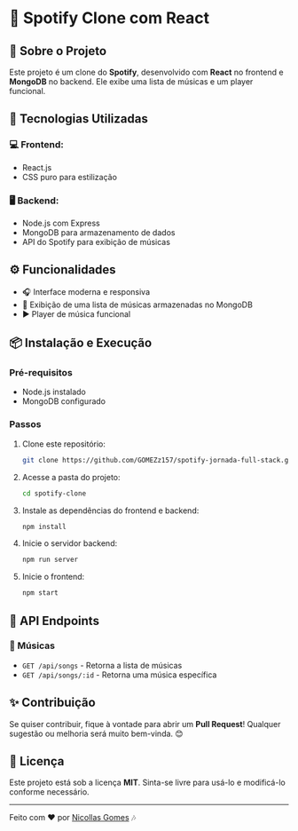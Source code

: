# 🎵 Spotify Clone com React

## 📌 Sobre o Projeto
Este projeto é um clone do **Spotify**, desenvolvido com **React** no frontend e **MongoDB** no backend. Ele exibe uma lista de músicas e um player funcional.

## 🚀 Tecnologias Utilizadas

### 💻 Frontend:
- React.js
- CSS puro para estilização

### 🖥️ Backend:
- Node.js com Express
- MongoDB para armazenamento de dados
- API do Spotify para exibição de músicas

## ⚙️ Funcionalidades
- 🎧 Interface moderna e responsiva
- 📃 Exibição de uma lista de músicas armazenadas no MongoDB
- ▶️ Player de música funcional

## 📦 Instalação e Execução
### Pré-requisitos
- Node.js instalado
- MongoDB configurado

### Passos
1. Clone este repositório:
   ```sh
   git clone https://github.com/GOMEZz157/spotify-jornada-full-stack.git
   ```
2. Acesse a pasta do projeto:
   ```sh
   cd spotify-clone
   ```
3. Instale as dependências do frontend e backend:
   ```sh
   npm install
   ```
4. Inicie o servidor backend:
   ```sh
   npm run server
   ```
5. Inicie o frontend:
   ```sh
   npm start
   ```

## 📄 API Endpoints
### 🎵 Músicas
- `GET /api/songs` - Retorna a lista de músicas
- `GET /api/songs/:id` - Retorna uma música específica

## ✨ Contribuição
Se quiser contribuir, fique à vontade para abrir um **Pull Request**! Qualquer sugestão ou melhoria será muito bem-vinda. 😊

## 📜 Licença
Este projeto está sob a licença **MIT**. Sinta-se livre para usá-lo e modificá-lo conforme necessário.

---

Feito com ❤️ por [Nicollas Gomes](https://github.com/GOMEZz157) 🎶

